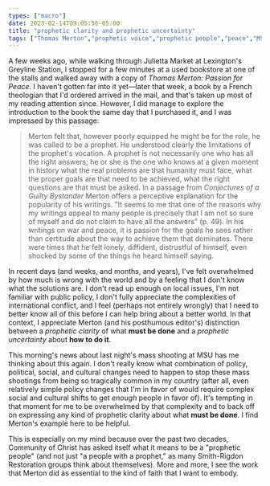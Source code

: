 ```yaml
---
types: ["macro"]
date: 2023-02-14T09:05:56-05:00
title: "prophetic clarity and prophetic uncertainty"
tags: ["Thomas Merton","prophetic voice","prophetic people","peace","MSU","Community of Christ","prophet","Smith-Rigdon movement"]
---
```

A few weeks ago, while walking through Julietta Market at Lexington's Greyline Station, I stopped for a few minutes at a used bookstore at one of the stalls and walked away with a copy of *Thomas Merton: Passion for Peace*. I haven't gotten far into it yet—later that week, a book by a French theologian that I'd ordered arrived in the mail, and that's taken up most of my reading attention since. However, I did manage to explore the introduction to the book the same day that I purchased it, and I was impressed by this passage: 

> Merton felt that, however poorly equipped he might be for the role, he was called to be a prophet. He understood clearly the limitations of the prophet's vocation. A prophet is not necessarily one who has all the right answers; he or she is the one who knows at a given moment in history what the real problems are that humanity must face, what the proper goals are that need to be achieved, what the right questions are that must be asked. In a passage from *Conjectures of a Guilty Bystander* Merton offers a perceptive explanation for the popularity of his writings. "It seems to me that one of the reasons why my writings appeal to many people is precisely that I am not so sure of myself and do not claim to have all the answers" (p. 49). In his writings on war and peace, it is passion for the goals he sees rather than certitude about the way to achieve them that dominates. There were times that he felt lonely, diffident, distrustful of himself, even shocked by some of the things he heard himself saying.

In recent days (and weeks, and months, and years), I've felt overwhelmed by how much is wrong with the world and by a feeling that I don't know what the solutions are. I don't read up enough on local issues, I'm not familiar with public policy, I don't fully appreciate the complexities of international conflict, and I feel (perhaps not entirely wrongly) that I need to better know all of this before I can help bring about a better world. In that context, I appreciate Merton (and his posthumous editor's) distinction between a *prophetic clarity* of what **must be done** and a *prophetic uncertainty* about **how to do it**. 

This morning's news about last night's mass shooting at MSU has me thinking about this again. I don't really know what combination of policy, political, social, and cultural changes need to happen to stop these mass shootings from being so tragically common in my country (after all, even relatively simple policy changes that I'm in favor of would require complex social and cultural shifts to get *enough* people in favor of). It's tempting in that moment for me to be overwhelmed by that complexity and to back off on expressing any kind of prophetic clarity about what **must be done**. I find Merton's example here to be helpful.

This is especially on my mind because over the past two decades, Community of Christ has asked itself what it means to be a "prophetic people" (and not just "a people with a prophet," as many Smith-Rigdon Restoration groups think about themselves). More and more, I see the work that Merton did as essential to the kind of faith that I want to embody.
